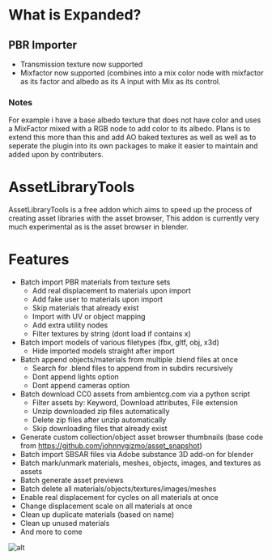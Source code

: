 # What is Expanded?
## PBR Importer
* Transmission texture now supported
* Mixfactor now supported (combines into a mix color node with mixfactor as its factor and albedo as its A input with Mix as its control.

### Notes
For example i have a base albedo texture that does not have color and uses a MixFactor mixed with a RGB node to add color to its albedo.
Plans is to extend this more than this and add AO baked textures as well as well as to seperate the plugin into its own packages to make it easier to maintain and added upon by contributers.


# AssetLibraryTools

AssetLibraryTools is a free addon which aims to speed up the process of creating asset libraries with the asset browser, This addon is currently very much experimental as is the asset browser in blender.

# Features
* Batch import PBR materials from texture sets
  * Add real displacement to materials upon import
  * Add fake user to materials upon import
  * Skip materials that already exist
  * Import with UV or object mapping
  * Add extra utility nodes
  * Filter textures by string (dont load if contains x)
* Batch import models of various filetypes (fbx, gltf, obj, x3d)
  * Hide imported models straight after import
* Batch append objects/materials from multiple .blend files at once
  * Search for .blend files to append from in subdirs recursively
  * Dont append lights option
  * Dont append cameras option
* Batch download CC0 assets from ambientcg.com via a python script
  * Filter assets by: Keyword, Download attributes, File extension
  * Unzip downloaded zip files automatically
  * Delete zip files after unzip automatically
  * Skip downloading files that already exist
* Generate custom collection/object asset browser thumbnails (base code from https://github.com/johnnygizmo/asset_snapshot)
* Batch import SBSAR files via Adobe substance 3D add-on for blender
* Batch mark/unmark materials, meshes, objects, images, and textures as assets
* Batch generate asset previews
* Batch delete all materials/objects/textures/images/meshes
* Enable real displacement for cycles on all materials at once
* Change displacement scale on all materials at once
* Clean up duplicate materials (based on name)
* Clean up unused materials
* And more to come

![alt](https://user-images.githubusercontent.com/65134690/138753452-d354f9ec-fe30-4a73-b5a4-8f74ee03063a.png)

